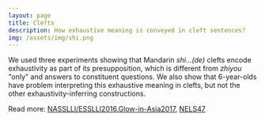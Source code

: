 ```yaml
---
layout: page
title: Clefts 
description: How exhaustive meaning is conveyed in cleft sentences?
img: /assets/img/shi.png
---
```


We used three experiments showing that Mandarin *shi...(de)* clefts encode exhaustivity as part of its presupposition, which is different from *zhiyou* "only" and answers to constituent questions. We also show that 6-year-olds have problem interpreting this exhaustive meaning in clefts, but not the other exhaustivity-inferring constructions.

Read more: [NASSLLI/ESSLLI2016](../assets/pdf/LY-NASSLLI.pdf),[Glow-in-Asia2017](../assets/pdf/LY-GLOWinAsia.pdf), [NELS47](../assets/pdf/YL-NELS47.pdf)